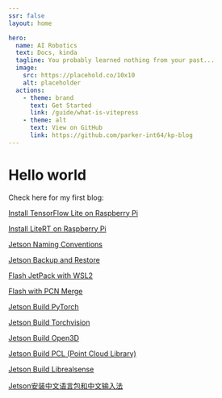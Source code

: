 ```yaml
---
ssr: false
layout: home

hero:
  name: AI Robotics
  text: Docs, kinda
  tagline: You probably learned nothing from your past...
  image:
    src: https://placehold.co/10x10
    alt: placeholder
  actions:
    - theme: brand
      text: Get Started
      link: /guide/what-is-vitepress
    - theme: alt
      text: View on GitHub
      link: https://github.com/parker-int64/kp-blog
---
```



<div class="image-container"></div>

<script setup>
import { ref, onMounted, h, render } from 'vue'

onMounted(async () => {
  const { Vue3Lottie } = await import('vue3-lottie')
  const Assistant = await import('/src/assistant-animation.json')

  const target = document.querySelector('.image-container')
  if (target && target.parentNode) {
    const parent = target.parentNode

    const mountDiv = document.createElement('div')
    parent.replaceChild(mountDiv, target)

    const vnode = h(Vue3Lottie, {
      animationData: Assistant.default,
      height: 200,
      width: 200
    })

    render(vnode, mountDiv)
  }
})
</script>
<template>
  <div ref="placeholder" class="w-48 h-48" style="display: none;"></div>
</template>



# Hello world

Check here for my first blog:


[Install TensorFlow Lite on Raspberry Pi](./Install-TensorFlow-Lite-on-RPi.md)

[Install LiteRT on Raspberry Pi](./Install-LiteRT-on-RPi.md) 

[Jetson Naming Conventions](./Jetson-Naming-Conventions.md)

[Jetson Backup and Restore](./Jetson-Backup-and-Restore.md)

[Flash JetPack with WSL2](./Flash-Jetpack-wsl2.md)

[Flash with PCN Merge](./Flash-with-PCN-Merge.md)

[Jetson Build PyTorch](./Jetson-Build-Pytorch.md)

[Jetson Build Torchvision](./Jetson-Build-Torchvision.md)

[Jetson Build Open3D](./Jetson-Build-Open3D.md)

[Jetson Build PCL (Point Cloud Library)](./Jetson-Build-PCL.md)

[Jetson Build Librealsense](./Jetson-Build-Librealsense.md)

[Jetson安装中文语言包和中文输入法](./Jetson安装中文输入法.md)